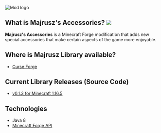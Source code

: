 ![Mod logo](https://github.com/Majrusz/MajruszsAccessories/blob/1.16.5/accessories_main.png?raw=true)

## What is Majrusz's Accessories? [![](http://cf.way2muchnoise.eu/full_majrusz-accessories_downloads.svg)](https://www.curseforge.com/minecraft/mc-mods/majrusz-library)
**Majrusz's Accessories** is a Minecraft Forge modification that adds new special
accessories that make certain aspects of the game more enjoyable.

## Where is Majrusz Library available?
- [Curse Forge](https://www.curseforge.com/minecraft/mc-mods/majrusz-accessories)

## Current Library Releases (Source Code)
- [v0.1.3 for Minecraft 1.16.5](https://github.com/Majrusz/MajruszAccessories/tree/1.16.5)

## Technologies
- Java 8
- [Minecraft Forge API](https://github.com/MinecraftForge/MinecraftForge)
